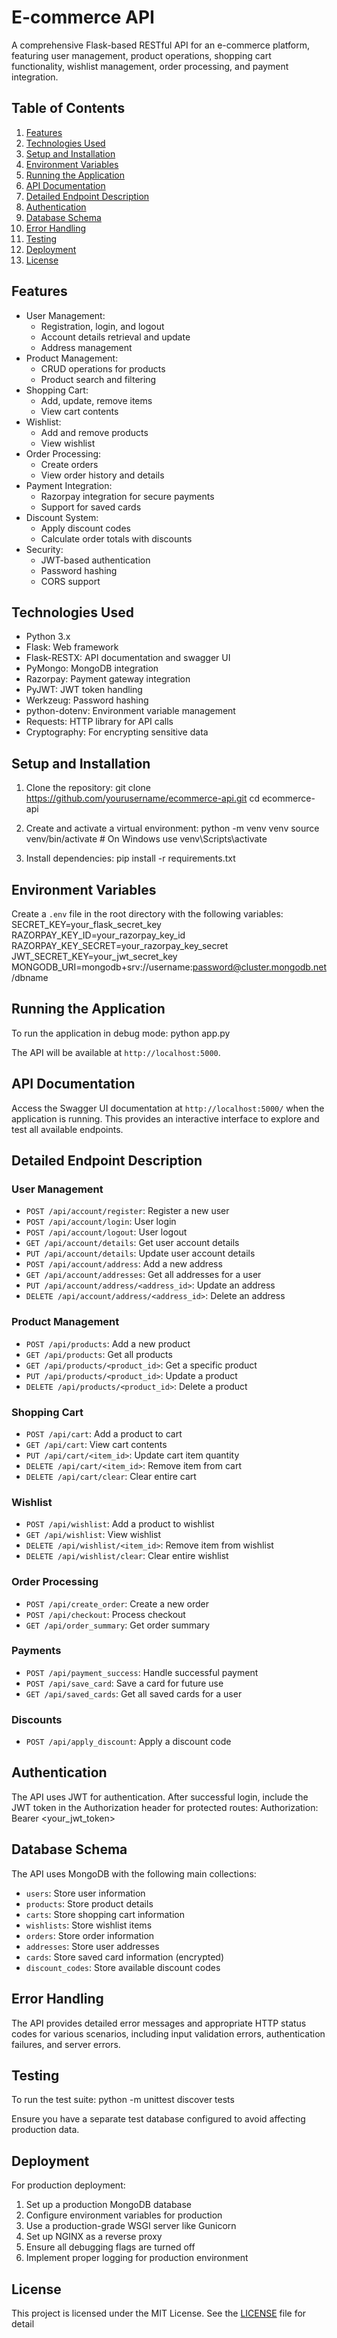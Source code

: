 # E-commerce API

A comprehensive Flask-based RESTful API for an e-commerce platform, featuring user management, product operations, shopping cart functionality, wishlist management, order processing, and payment integration.

## Table of Contents

1. [Features](#features)
2. [Technologies Used](#technologies-used)
3. [Setup and Installation](#setup-and-installation)
4. [Environment Variables](#environment-variables)
5. [Running the Application](#running-the-application)
6. [API Documentation](#api-documentation)
7. [Detailed Endpoint Description](#detailed-endpoint-description)
8. [Authentication](#authentication)
9. [Database Schema](#database-schema)
10. [Error Handling](#error-handling)
11. [Testing](#testing)
12. [Deployment](#deployment)
13. [License](#license)

## Features

- User Management:
  - Registration, login, and logout
  - Account details retrieval and update
  - Address management
- Product Management:
  - CRUD operations for products
  - Product search and filtering
- Shopping Cart:
  - Add, update, remove items
  - View cart contents
- Wishlist:
  - Add and remove products
  - View wishlist
- Order Processing:
  - Create orders
  - View order history and details
- Payment Integration:
  - Razorpay integration for secure payments
  - Support for saved cards
- Discount System:
  - Apply discount codes
  - Calculate order totals with discounts
- Security:
  - JWT-based authentication
  - Password hashing
  - CORS support

## Technologies Used

- Python 3.x
- Flask: Web framework
- Flask-RESTX: API documentation and swagger UI
- PyMongo: MongoDB integration
- Razorpay: Payment gateway integration
- PyJWT: JWT token handling
- Werkzeug: Password hashing
- python-dotenv: Environment variable management
- Requests: HTTP library for API calls
- Cryptography: For encrypting sensitive data

## Setup and Installation

1. Clone the repository:
git clone https://github.com/yourusername/ecommerce-api.git
cd ecommerce-api

2. Create and activate a virtual environment:
python -m venv venv
source venv/bin/activate  # On Windows use venv\Scripts\activate

3. Install dependencies:
pip install -r requirements.txt

## Environment Variables

Create a `.env` file in the root directory with the following variables:
SECRET_KEY=your_flask_secret_key
RAZORPAY_KEY_ID=your_razorpay_key_id
RAZORPAY_KEY_SECRET=your_razorpay_key_secret
JWT_SECRET_KEY=your_jwt_secret_key
MONGODB_URI=mongodb+srv://username:password@cluster.mongodb.net/dbname

## Running the Application

To run the application in debug mode:
python app.py

The API will be available at `http://localhost:5000`.

## API Documentation

Access the Swagger UI documentation at `http://localhost:5000/` when the application is running. This provides an interactive interface to explore and test all available endpoints.

## Detailed Endpoint Description

### User Management
- `POST /api/account/register`: Register a new user
- `POST /api/account/login`: User login
- `POST /api/account/logout`: User logout
- `GET /api/account/details`: Get user account details
- `PUT /api/account/details`: Update user account details
- `POST /api/account/address`: Add a new address
- `GET /api/account/addresses`: Get all addresses for a user
- `PUT /api/account/address/<address_id>`: Update an address
- `DELETE /api/account/address/<address_id>`: Delete an address

### Product Management
- `POST /api/products`: Add a new product
- `GET /api/products`: Get all products
- `GET /api/products/<product_id>`: Get a specific product
- `PUT /api/products/<product_id>`: Update a product
- `DELETE /api/products/<product_id>`: Delete a product

### Shopping Cart
- `POST /api/cart`: Add a product to cart
- `GET /api/cart`: View cart contents
- `PUT /api/cart/<item_id>`: Update cart item quantity
- `DELETE /api/cart/<item_id>`: Remove item from cart
- `DELETE /api/cart/clear`: Clear entire cart

### Wishlist
- `POST /api/wishlist`: Add a product to wishlist
- `GET /api/wishlist`: View wishlist
- `DELETE /api/wishlist/<item_id>`: Remove item from wishlist
- `DELETE /api/wishlist/clear`: Clear entire wishlist

### Order Processing
- `POST /api/create_order`: Create a new order
- `POST /api/checkout`: Process checkout
- `GET /api/order_summary`: Get order summary

### Payments
- `POST /api/payment_success`: Handle successful payment
- `POST /api/save_card`: Save a card for future use
- `GET /api/saved_cards`: Get all saved cards for a user

### Discounts
- `POST /api/apply_discount`: Apply a discount code

## Authentication

The API uses JWT for authentication. After successful login, include the JWT token in the Authorization header for protected routes:
Authorization: Bearer <your_jwt_token>

## Database Schema

The API uses MongoDB with the following main collections:
- `users`: Store user information
- `products`: Store product details
- `carts`: Store shopping cart information
- `wishlists`: Store wishlist items
- `orders`: Store order information
- `addresses`: Store user addresses
- `cards`: Store saved card information (encrypted)
- `discount_codes`: Store available discount codes

## Error Handling

The API provides detailed error messages and appropriate HTTP status codes for various scenarios, including input validation errors, authentication failures, and server errors.

## Testing

To run the test suite:
python -m unittest discover tests

Ensure you have a separate test database configured to avoid affecting production data.

## Deployment

For production deployment:
1. Set up a production MongoDB database
2. Configure environment variables for production
3. Use a production-grade WSGI server like Gunicorn
4. Set up NGINX as a reverse proxy
5. Ensure all debugging flags are turned off
6. Implement proper logging for production environment


## License

This project is licensed under the MIT License. See the [LICENSE](LICENSE) file for detail

